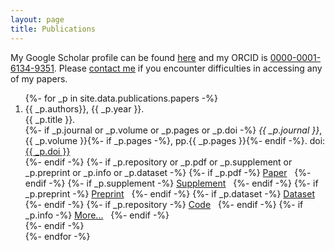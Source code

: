 ```yaml
---
layout: page
title: Publications
---
```

My Google Scholar profile can be found [here](https://scholar.google.co.uk/citations?user=TiVeAN8AAAAJ) and my ORCID is [0000-0001-6134-9351](https://orcid.org/0000-0001-6134-9351). Please [contact me](mailto:andrew.valentine@durham.ac.uk) if you encounter difficulties in accessing any of my papers.

<ol reversed>
{%- for _p in site.data.publications.papers -%}
  <li> {{ _p.authors}}, {{ _p.year }}.<br />{{ _p.title }}.<br />
  {%- if _p.journal or _p.volume or _p.pages or _p.doi -%}
  <i>{{ _p.journal }}</i>, {{ _p.volume }}{%- if _p.pages -%}, pp.{{ _p.pages }}{%- endif -%}. doi:<a href="https://dx.doi.org/{{ _p.doi }}">{{ _p.doi }}</a> <br />
  {%- endif -%}
  {%- if _p.repository or _p.pdf or _p.supplement or _p.preprint or _p.info or _p.dataset -%}
  {%- if _p.pdf -%}
    <a href="{{ site.baseurl }}/files/{{ _p.pdf }}"><i class="fas fa-file-pdf"></i> Paper</a>&nbsp;&nbsp;
  {%- endif -%}
  {%- if _p.supplement -%}
    <a href="{{ site.baseurl }}/files/{{ _p.supplement }}"><i class="fas fa-file-contract"></i> Supplement</a>&nbsp;&nbsp;
  {%- endif -%}
  {%- if _p.preprint -%}
    <a href="{{ _p.preprint }}"><i class="fas fa-book-reader"></i> Preprint</a>&nbsp;&nbsp;
  {%- endif -%}
  {%- if _p.dataset -%}
    <a href="{{ _p.dataset }}"><i class="fas fa-database"></i> Dataset</a>&nbsp;&nbsp;
  {%- endif -%}
  {%- if _p.repository -%}
    <a href="{{ _p.repository }}"><i class="fab fa-github"></i> Code</a>&nbsp;&nbsp;
  {%- endif -%}
  {%- if _p.info -%}
    <a href="{{ _p.info }}"><i class="fas fa-angle-double-right"></i> More...</a>&nbsp;&nbsp;
  {%- endif -%}
  <br />
  {%- endif -%}
  <br /></li>
{%- endfor -%}
</ol>
